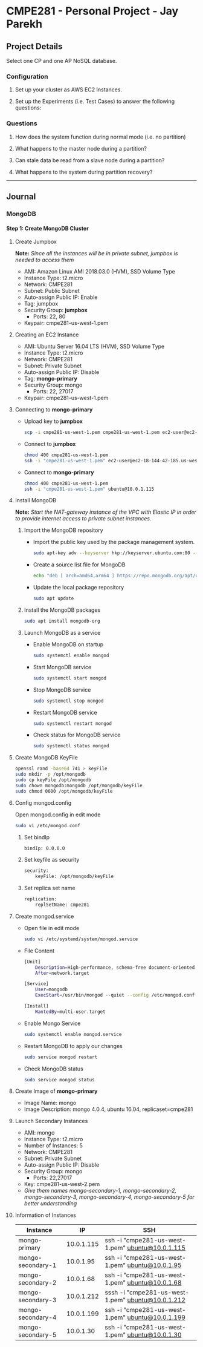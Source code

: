 # CMPE281 - Personal Project - Jay Parekh

## Project Details

Select one CP and one AP NoSQL database.

### Configuration

1. Set up your cluster as AWS EC2 Instances.

2. Set up the Experiments (i.e. Test Cases) to answer the following questions:

### Questions

1. How does the system function during normal mode (i.e. no partition)

2. What happens to the master node during a partition?

3. Can stale data be read from a slave node during a partition?

4. What happens to the system during partition recovery?

---

## Journal

### **MongoDB**

#### Step 1: Create MongoDB Cluster

1. Create Jumpbox

    **Note:** *Since all the instances will be in private subnet, jumpbox is needed to access them*
    * AMI: Amazon Linux AMI 2018.03.0 (HVM), SSD Volume Type
    * Instance Type: t2.micro
    * Network: CMPE281
    * Subnet: Public Subnet
    * Auto-assign Public IP: Enable
    * Tag: jumpbox
    * Security Group: **jumpbox**
      * Ports: 22, 80
    * Keypair: cmpe281-us-west-1.pem

1. Creating an EC2 Instance
    * AMI: Ubuntu Server 16.04 LTS (HVM), SSD Volume Type
    * Instance Type: t2.micro
    * Network: CMPE281
    * Subnet: Private Subnet
    * Auto-assign Public IP: Disable
    * Tag: **mongo-primary**
    * Security Group: mongo
      * Ports: 22, 27017
    * Keypair: cmpe281-us-west-1.pem

1. Connecting to **mongo-primary**

    * Upload key to **jumpbox**
        ```bash
        scp -i cmpe281-us-west-1.pem cmpe281-us-west-1.pem ec2-user@ec2-18-144-42-185.us-west-1.compute.amazonaws.com:
        ```
    * Connect to **jumpbox**
        ```bash
        chmod 400 cmpe281-us-west-1.pem
        ssh -i "cmpe281-us-west-1.pem" ec2-user@ec2-18-144-42-185.us-west-1.compute.amazonaws.com
        ```
    * Connect to **mongo-primary**
        ```bash
        chmod 400 cmpe281-us-west-1.pem
        ssh -i "cmpe281-us-west-1.pem" ubuntu@10.0.1.115
        ```

1. Install MongoDB

    **Note:** *Start the NAT-gateway instance of the VPC with Elastic IP in order to provide internet access to private subnet instances.*
    1. Import the MongoDB repository

        * Import the public key used by the package management system.
            ```bash
            sudo apt-key adv --keyserver hkp://keyserver.ubuntu.com:80 --recv 9DA31620334BD75D9DCB49F368818C72E52529D4
            ```
        * Create a source list file for MongoDB
            ```bash
            echo "deb [ arch=amd64,arm64 ] https://repo.mongodb.org/apt/ubuntu xenial/mongodb-org/4.0 multiverse" | sudo tee /etc/apt/sources.list.d/mongodb.list
            ```
        * Update the local package repository
            ```bash
            sudo apt update
            ```

    1. Install the MongoDB packages
        ```bash
        sudo apt install mongodb-org
        ```

    1. Launch MongoDB as a service
        * Enable MongoDB on startup
            ```bash
            sudo systemctl enable mongod
            ```
        * Start MongoDB service
            ```bash
            sudo systemctl start mongod 
            ```
        * Stop MongoDB service
            ```bash
            sudo systemctl stop mongod
            ```
        * Restart MongoDB service
            ```bash
            sudo systemctl restart mongod
            ```
        * Check status for MongoDB service
            ```bash
            sudo systemctl status mongod
            ```
    <!--1. Launch MongoDB as a service
        ```bash
        sudo vim /etc/systemd/system/mongodb.service
        ```
    -->
    <!--1. Install MongoDB for Amazon Linux
        * Configure the package management system.
            * Create a /etc/yum.repos.d/mongodb-org-4.0.repo file to install MongoDB directly using yum.
                ```bash
                sudo vi /etc/yum.repos.d/mongodb-org-4.0.repo
                ```
            * File Content:
                ```bash
                [mongodb-org-4.0]
                name=MongoDB Repository
                baseurl=https://repo.mongodb.org/yum/amazon/2013.03/mongodb-org/4.0/x86_64/
                gpgcheck=1
                enabled=1
                gpgkey=https://www.mongodb.org/static/pgp/server-4.0.asc
                ```
        * Install MongoDB packages
            ```bash
            sudo yum install -y mongodb-org
            ```
    -->
    <!--1. Run Mongo Commands to Test Installation
        * Verify mongod process has started
            ```bash
            sudo cat /var/log/mongodb/mongod.log
            ```
        * Ensure MongoDB will start after reboot also
            ```bash
            sudo chkconfig mongod on
            ```
        * Check Status MongoDB
            ```bash
            sudo service mongod status
            ```
        * Start MongoDB
            ```bash
            sudo service mongod start
            ```
        * Stop MongoDB
            ```bash
            sudo service mongod stop
            ```
        * Restart MongoDB
            ```bash
            sudo service mongod restart
            ```
        * Begin MongoDB CLI
            ```bash
            mongo
            ```
        * Exit MongoDB CLI
            ```bash
            exit
            ```
    -->

1. Create MongoDB KeyFile
    ```bash
    openssl rand -base64 741 > keyFile
    sudo mkdir -p /opt/mongodb
    sudo cp keyFile /opt/mongodb
    sudo chown mongodb:mongodb /opt/mongodb/keyFile
    sudo chmod 0600 /opt/mongodb/keyFile
    ```

1. Config mongod.config

    Open mongod.config in edit mode
    ```bash
    sudo vi /etc/mongod.conf
    ```
    1. Set bindIp
        ```bash
        bindIp: 0.0.0.0
        ```
    1. Set keyfile as security
        ```bash
        security:
            keyFile: /opt/mongodb/keyFile
        ```
    1. Set replica set name
        ```bash
        replication:
            replSetName: cmpe281
        ```
1. Create mongod.service

    * Open file in edit mode
        ```bash
        sudo vi /etc/systemd/system/mongod.service
        ```
    * File Content
        ```bash
        [Unit]
            Description=High-performance, schema-free document-oriented database
            After=network.target

        [Service]
            User=mongodb
            ExecStart=/usr/bin/mongod --quiet --config /etc/mongod.conf

        [Install]
            WantedBy=multi-user.target
        ```
    * Enable Mongo Service
        ```bash
        sudo systemctl enable mongod.service
        ```
    * Restart MongoDB to apply our changes
        ```bash
        sudo service mongod restart
        ```
    * Check MongoDB status
        ```bash
        sudo service mongod status
        ```

1. Create Image of **mongo-primary**
    * Image Name: mongo
    * Image Description: mongo 4.0.4, ubuntu 16.04, replicaset=cmpe281

1. Launch Secondary Instances
    * AMI: mongo
    * Instance Type: t2.micro
    * Number of Instances: 5
    * Network: CMPE281
    * Subnet: Private Subnet
    * Auto-assign Public IP: Disable
    * Security Group: mongo
        * Ports: 22,27017
    * Key: cmpe281-us-west-2.pem
    * *Give them names mongo-secondary-1, mongo-secondary-2, mongo-secondary-3, mongo-secondary-4, mongo-secondary-5 for better understanding*

1. Information of Instances

    |Instance|IP|SSH|
    |--------|--|---|
    |mongo-primary|10.0.1.115|ssh -i "cmpe281-us-west-1.pem" ubuntu@10.0.1.115|
    |mongo-secondary-1|10.0.1.95|ssh -i "cmpe281-us-west-1.pem" ubuntu@10.0.1.95|
    |mongo-secondary-2|10.0.1.68|ssh -i "cmpe281-us-west-1.pem" ubuntu@10.0.1.68|
    |mongo-secondary-3|10.0.1.212|sssh -i "cmpe281-us-west-1.pem" ubuntu@10.0.1.212|
    |mongo-secondary-4|10.0.1.199|ssh -i "cmpe281-us-west-1.pem" ubuntu@10.0.1.199|
    |mongo-secondary-5|10.0.1.30|ssh -i "cmpe281-us-west-1.pem" ubuntu@10.0.1.30|

